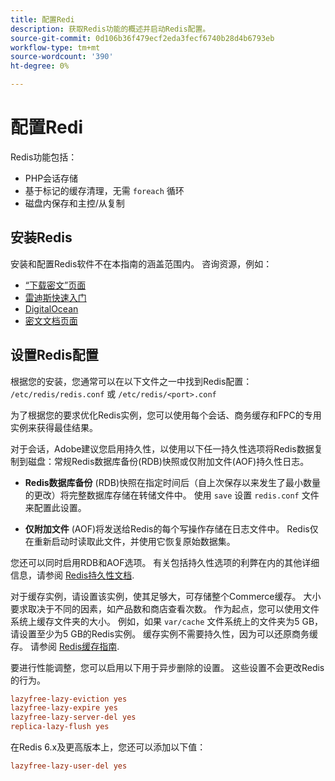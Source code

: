 ```yaml
---
title: 配置Redi
description: 获取Redis功能的概述并启动Redis配置。
source-git-commit: 0d106b36f479ecf2eda3fecf6740b28d4b6793eb
workflow-type: tm+mt
source-wordcount: '390'
ht-degree: 0%

---
```


# 配置Redi

Redis功能包括：

- PHP会话存储
- 基于标记的缓存清理，无需 `foreach` 循环
- 磁盘内保存和主控/从复制

## 安装Redis

安装和配置Redis软件不在本指南的涵盖范围内。 咨询资源，例如：

- [“下载密文”页面](https://redis.io/download)
- [雷迪斯快速入门](https://redis.io/docs/getting-started/)
- [DigitalOcean](https://www.digitalocean.com/community/tutorials/how-to-install-and-use-redis)
- [密文文档页面](https://redis.io/docs)

## 设置Redis配置

根据您的安装，您通常可以在以下文件之一中找到Redis配置： `/etc/redis/redis.conf` 或 `/etc/redis/<port>.conf`

为了根据您的要求优化Redis实例，您可以使用每个会话、商务缓存和FPC的专用实例来获得最佳结果。

对于会话，Adobe建议您启用持久性，以使用以下任一持久性选项将Redis数据复制到磁盘：常规Redis数据库备份(RDB)快照或仅附加文件(AOF)持久性日志。

- **Redis数据库备份** (RDB)快照在指定时间后（自上次保存以来发生了最小数量的更改）将完整数据库存储在转储文件中。 使用 `save` 设置 `redis.conf` 文件来配置此设置。

- **仅附加文件** (AOF)将发送给Redis的每个写操作存储在日志文件中。 Redis仅在重新启动时读取此文件，并使用它恢复原始数据集。

您还可以同时启用RDB和AOF选项。 有关包括持久性选项的利弊在内的其他详细信息，请参阅 [Redis持久性文档](https://redis.io/topics/persistence).

对于缓存实例，请设置该实例，使其足够大，可存储整个Commerce缓存。 大小要求取决于不同的因素，如产品数和商店查看次数。 作为起点，您可以使用文件系统上缓存文件夹的大小。 例如，如果 `var/cache` 文件系统上的文件夹为5 GB，请设置至少为5 GB的Redis实例。 缓存实例不需要持久性，因为可以还原商务缓存。 请参阅 [Redis缓存指南](https://redis.io/docs/manual/eviction/).

要进行性能调整，您可以启用以下用于异步删除的设置。 这些设置不会更改Redis的行为。

```ini
lazyfree-lazy-eviction yes
lazyfree-lazy-expire yes
lazyfree-lazy-server-del yes
replica-lazy-flush yes
```

在Redis 6.x及更高版本上，您还可以添加以下值：

```ini
lazyfree-lazy-user-del yes
```
